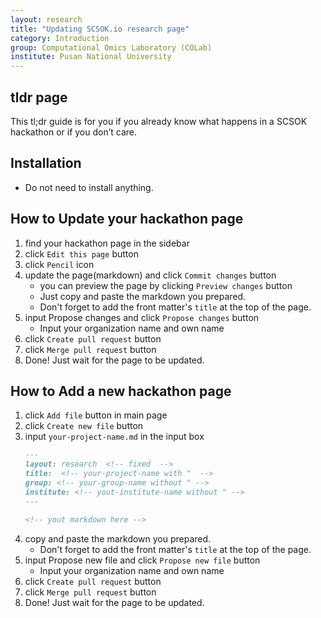 ```yaml
---
layout: research
title: "Updating SCSOK.io research page"
category: Introduction
group: Computational Omics Laboratory (COLab)
institute: Pusan National University
---
```


## tldr page
This tl;dr guide is for you if you already know what happens in a SCSOK hackathon or if you don’t care.

## Installation
- Do not need to install anything.

## How to Update your hackathon page
1. find your hackathon page in the sidebar
2. click `Edit this page` button
3. click `Pencil` icon
4. update the page(markdown) and click `Commit changes` button
    - you can preview the page by clicking `Preview changes` button
    - Just copy and paste the markdown you prepared.
    - Don't forget to add the front matter's `title` at the top of the page.
5. input Propose changes and click `Propose changes` button
    - Input your organization name and own name
6. click `Create pull request` button
7. click `Merge pull request` button
8. Done! Just wait for the page to be updated.

## How to Add a new hackathon page
1. click `Add file` button in main page
2. click `Create new file` button
3. input `your-project-name.md` in the input box
    ```markdown
    ---
    layout: research  <!-- fixed  -->
    title:  <!-- your-project-name with "  -->
    group: <!-- your-group-name without " -->
    institute: <!-- yout-institute-name without " -->
    ---

    <!-- yout markdown here -->
    ```
4. copy and paste the markdown you prepared.
    - Don't forget to add the front matter's `title` at the top of the page.
5. input Propose new file and click `Propose new file` button
    - Input your organization name and own name
6. click `Create pull request` button
7. click `Merge pull request` button
8. Done! Just wait for the page to be updated.

